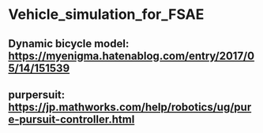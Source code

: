# Vehicle_simulation_for_FSAE
## Dynamic bicycle model: https://myenigma.hatenablog.com/entry/2017/05/14/151539 
## purpersuit: https://jp.mathworks.com/help/robotics/ug/pure-pursuit-controller.html
